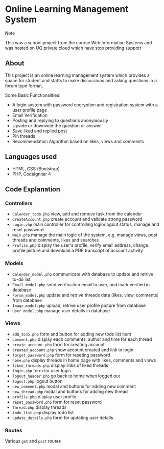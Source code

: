 # Online Learning Management System

> [!NOTE]
> This was a school project from the course Web Information Systems and was hosted on UQ private cloud which have stop providing support

## About

This project is an online learning management system which provides a space for student and staffs to make discussions and asking questions in a forum type format.

Some Basic Functionalities:

- A login system with password encryption and registration system with a user profile page
- Email Verification
- Posting and replying to questions anonymously
- Upvote or downvote the question or answer
- Save liked and replied post
- Pin threads
- Recommendation Algorithm based on likes, views and comments

## Languages used

- HTML, CSS (Bootstrap)
- PHP, CodeIgniter 4

## Code Explanation

### Controllers

- `Calender_todo.php` view, add and remove task from the calender
- `CreateAccount.php` create account and validate strong password
- `Login.php` main controller for controlling login/logout status, manage and reset password
- `Main.php` manage the main logic of the system, e.g. manage views, post threads and comments, likes and searches
- `Profile.php` display the user's profile, verify email address, change profile picture and download a PDF transcript of account activity

### Models

- `Calender_model.php` communicate with database to update and retrive to-do list
- `Email_model.php` send verification email to user, and mark verified in database
- `Forum_model.php` update and retrive threads data (likes, view, comments) from database
- `Image_model.php` upload, retrive user profile picture from database
- `User_model.php` manage user details in database

### Views

- `add_todo.php` form and button for adding new todo list item
- `comment.php` display each comments, author and time for each thread
- `create_account.php` form for creating account
- `created_account.php` show account created and link to login
- `forget_password.php` form for reseting password
- `home.php` display threads in home page with likes, comments and views
- `liked_threads.php` display links of liked threads
- `login.php` form for user login
- `logout_header.php` go back to home when logged out
- `logout.php` logout button
- `new_comment.php` modal and buttons for adding new comment
- `new_thread.php` modal and buttons for adding new thread
- `profile.php` display user profile
- `reset_password.php` form for reset password
- `thread.php` display threads
- `todo_list.php` display todo list
- `update_details.php` form for updating user details

### Routes

Various `get` and `post` routes
